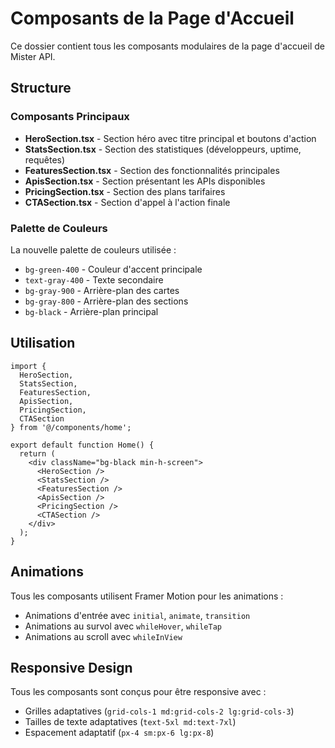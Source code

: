# Composants de la Page d'Accueil

Ce dossier contient tous les composants modulaires de la page d'accueil de Mister API.

## Structure

### Composants Principaux

- **HeroSection.tsx** - Section héro avec titre principal et boutons d'action
- **StatsSection.tsx** - Section des statistiques (développeurs, uptime, requêtes)
- **FeaturesSection.tsx** - Section des fonctionnalités principales
- **ApisSection.tsx** - Section présentant les APIs disponibles
- **PricingSection.tsx** - Section des plans tarifaires
- **CTASection.tsx** - Section d'appel à l'action finale

### Palette de Couleurs

La nouvelle palette de couleurs utilisée :
- `bg-green-400` - Couleur d'accent principale
- `text-gray-400` - Texte secondaire
- `bg-gray-900` - Arrière-plan des cartes
- `bg-gray-800` - Arrière-plan des sections
- `bg-black` - Arrière-plan principal

## Utilisation

```tsx
import {
  HeroSection,
  StatsSection,
  FeaturesSection,
  ApisSection,
  PricingSection,
  CTASection
} from '@/components/home';

export default function Home() {
  return (
    <div className="bg-black min-h-screen">
      <HeroSection />
      <StatsSection />
      <FeaturesSection />
      <ApisSection />
      <PricingSection />
      <CTASection />
    </div>
  );
}
```

## Animations

Tous les composants utilisent Framer Motion pour les animations :
- Animations d'entrée avec `initial`, `animate`, `transition`
- Animations au survol avec `whileHover`, `whileTap`
- Animations au scroll avec `whileInView`

## Responsive Design

Tous les composants sont conçus pour être responsive avec :
- Grilles adaptatives (`grid-cols-1 md:grid-cols-2 lg:grid-cols-3`)
- Tailles de texte adaptatives (`text-5xl md:text-7xl`)
- Espacement adaptatif (`px-4 sm:px-6 lg:px-8`) 